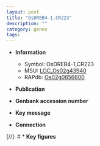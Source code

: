 ```yaml
---
layout: post
title: "OsDREB4-1,CR223"
description: ""
category: genes
tags: 
---
```


* **Information**  
    + Symbol: OsDREB4-1,CR223  
    + MSU: [LOC_Os02g43940](http://rice.uga.edu/cgi-bin/ORF_infopage.cgi?orf=LOC_Os02g43940)  
    + RAPdb: [Os02g0656600](http://rapdb.dna.affrc.go.jp/viewer/gbrowse_details/irgsp1?name=Os02g0656600)  

* **Publication**  

* **Genbank accession number**  

* **Key message**  

* **Connection**  

[//]: # * **Key figures**  


